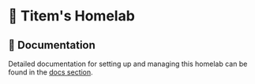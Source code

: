 # 🏡 Titem's Homelab

## 📑 Documentation
Detailed documentation for setting up and managing this homelab can be found in the [docs section](./docs/index.md).
